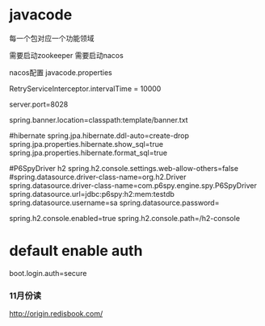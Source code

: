 # javacode
每一个包对应一个功能领域

需要启动zookeeper
需要启动nacos

nacos配置 javacode.properties

RetryServiceInterceptor.intervalTime = 10000



server.port=8028

spring.banner.location=classpath:template/banner.txt

#hibernate
spring.jpa.hibernate.ddl-auto=create-drop
spring.jpa.properties.hibernate.show_sql=true
spring.jpa.properties.hibernate.format_sql=true

#P6SpyDriver h2
spring.h2.console.settings.web-allow-others=false
#spring.datasource.driver-class-name=org.h2.Driver
spring.datasource.driver-class-name=com.p6spy.engine.spy.P6SpyDriver
spring.datasource.url=jdbc:p6spy:h2:mem:testdb
spring.datasource.username=sa
spring.datasource.password=


spring.h2.console.enabled=true
spring.h2.console.path=/h2-console

# default enable auth
boot.login.auth=secure

### 11月份读
http://origin.redisbook.com/


